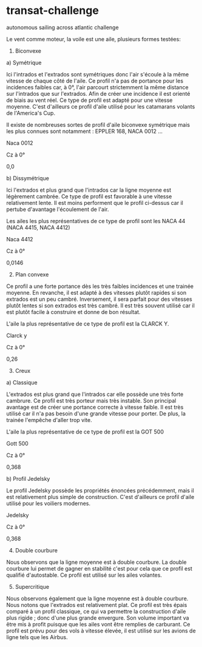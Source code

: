 # transat-challenge
autonomous sailing across atlantic challenge

Le vent comme moteur, la voile est une aile, plusieurs formes testées:

1. Biconvexe

a) Symétrique

Ici l'intrados et l'extrados sont symétriques donc l'air s'écoule à la même vitesse de chaque côté de l'aile. Ce profil n'a pas de portance pour les incidences faibles car, à 0°, l'air parcourt strictemment la même distance sur l'intrados que sur l'extrados. Afin de créer une incidence il est orienté de biais au vent réel. Ce type de profil est adapté pour une vitesse moyenne. C'est d'ailleurs ce profil d'aile utilisé pour les catamarans volants de l'America's Cup. 

Il existe de nombreuses sortes de profil d'aile biconvexe symétrique mais les plus connues sont notamment : EPPLER 168, NACA 0012 ...

Naca 0012

Cz à 0°

0,0



b) Dissymétrique

Ici l'extrados et plus grand que l'intrados car la ligne moyenne est légèrement cambrée. Ce type de profil est favorable à une vitesse relativement lente. Il est moins performent que le profil ci-dessus car il pertube d'avantage l'écoulement de l'air.

Les ailes les plus représentatives de ce type de profil sont les NACA 44 (NACA 4415, NACA 4412) 

Naca 4412

Cz à 0°

0,0146

 

2. Plan convexe

Ce profil a une forte portance dès les très faibles incidences et une trainée moyenne. En revanche, il est adapté à des vitesses plutôt rapides si son extrados est un peu cambré. Inversement, il sera parfait pour des vitesses plutôt lentes si son extrados est très cambré. Il est très souvent utilisé car il est plutôt facile à construire et donne de bon résultat.

L'aile la plus représentative de ce type de profil est la CLARCK Y.

Clarck y

Cz à 0°

0,26

 

3. Creux

a) Classique

L'extrados est plus grand que l'intrados car elle possède une très forte cambrure. Ce profil est très porteur mais très instable. Son principal avantage est de créer une portance correcte à vitesse faible. Il est très utilisé car il n'a pas besoin d'une grande vitesse pour porter. De plus, la trainée l'empêche d'aller trop vite.

L'aile la plus représentative de ce type de profil est la GOT 500 

Gott 500

Cz à 0°

0,368

 

b) Profil Jedelsky

Le profil Jedelsky possède les propriétés énoncées précédemment, mais il est relativement plus simple de construction. C'est d'ailleurs ce profil d'aile utilisé pour les voiliers modernes.

Jedelsky

Cz à 0°

0,368



4. Double courbure

Nous observons que la ligne moyenne est à double courbure. La double courbure lui permet de gagner en stabilité c'est pour cela que ce profil est qualifié d'autostable. Ce profil est utilisé sur les ailes volantes.


5. Supercritique

Nous observons également que la ligne moyenne est à double courbure. Nous notons que l'extrados est relativement plat. Ce profil est très épais comparé à un profil classique, ce qui va permettre la construction d'aile plus rigide ; donc d'une plus grande envergure. Son volume important va être mis à profit puisque que les ailes vont être remplies de carburant. Ce profil est prévu pour des vols à vitesse élevée, il est utilisé sur les avions de ligne tels que les Airbus. 
